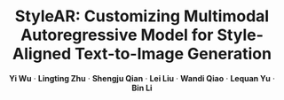 <div align="center">
<h1>StyleAR: Customizing Multimodal Autoregressive Model for Style-Aligned Text-to-Image Generation</h1>

**Yi Wu** · **Lingting Zhu** · **Shengju Qian** · **Lei Liu** · **Wandi Qiao** · **Lequan Yu** · **Bin Li**

